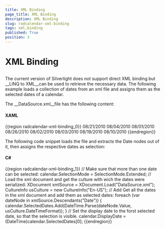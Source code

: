 ```yaml
---
title: XML Binding
page_title: XML Binding
description: XML Binding
slug: radcalendar-xml-binding
tags: xml,binding
published: True
position: 3
---
```


# XML Binding



## 

The current version of Silverlight does not support direct XML binding but __LINQ to XML__can be used to retrieve the necessary data. The following example loads a collection of dates from an xml file and assigns them as the selected dates of a calendar.

The __DataSource.xml__file has the following content:

#### __XAML__

{{region radcalendar-xml-binding_0}}
	<?xml version="1.0" encoding="utf-8" ?>
	<ChosenDates>
	  <Date>08/21/2010</Date>
	  <Date>08/04/2010</Date>
	  <Date>08/01/2010</Date>
	  <Date>08/26/2010</Date>
	  <Date>08/02/2010</Date>
	  <Date>08/03/2010</Date>
	  <Date>08/19/2010</Date>
	  <Date>08/10/2010</Date>
	</ChosenDates>
	{{endregion}}



The following code snippet loads the file and extracts the Date nodes out of it, then assigns the respective dates as selection:

#### __C#__

{{region radcalendar-xml-binding_1}}
	// Make sure that more than one date can be selected:
	calendar.SelectionMode = SelectionMode.Extended;
	// Load the xml document and get the culture with wich the dates were serialized:
	XDocument xmlSource = XDocument.Load("DataSource.xml");
	CultureInfo usCulture = new CultureInfo("En-US");
	// Add Get all the dates in the xml document and add them as selected dates:
	foreach (var dateNode in xmlSource.Descendants("Date"))
	{
	    calendar.SelectedDates.Add(DateTime.Parse(dateNode.Value, usCulture.DateTimeFormat));
	}
	// Set the display date to the forst selected date, so that the selection is visible.
	calendar.DisplayDate = (DateTime)calendar.SelectedDates[0];
	{{endregion}}


